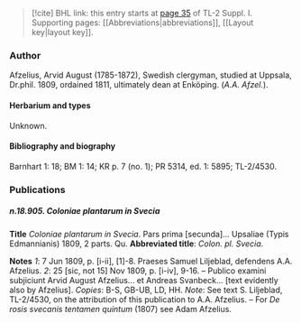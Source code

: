 > [!cite] BHL link: this entry starts at [page 35](https://www.biodiversitylibrary.org/item/103858#page/47/mode/1up) of TL-2 Suppl. I.
> Supporting pages: [[Abbreviations|abbreviations]], [[Layout key|layout key]].

### Author

Afzelius, Arvid August (1785-1872), Swedish clergyman, studied at Uppsala, Dr.phil. 1809, ordained 1811, ultimately dean at Enköping. (*A.A. Afzel.*).

#### Herbarium and types

Unknown.

#### Bibliography and biography

Barnhart 1: 18; BM 1: 14; KR p. 7 (no. 1); PR 5314, ed. 1: 5895; TL-2/4530.

### Publications

##### n.18.905. Coloniae plantarum in Svecia

**Title**
*Coloniae plantarum in Svecia*. Pars prima \[secunda\]... Upsaliae (Typis Edmannianis) 1809, 2 parts. Qu.
**Abbreviated title**: *Colon. pl. Svecia*.

**Notes**
*1*: 7 Jun 1809, p. \[i-ii\], \[1\]-8. Praeses Samuel Liljeblad, defendens A.A. Afzelius.
*2*: 25 \[sic, not 15\] Nov 1809, p. \[i-iv\], 9-16. – Publico examini subjiciunt Arvid August Afzelius... et Andreas Svanbeck... \[text evidently also by Afzelius\].
*Copies*: B-S, GB-UB, LD, HH.
*Note*: See text S. Liljeblad, TL-2/4530, on the attribution of this publication to A.A. Afzelius. – For *De rosis svecanis tentamen quintum* (1807) see Adam Afzelius.

